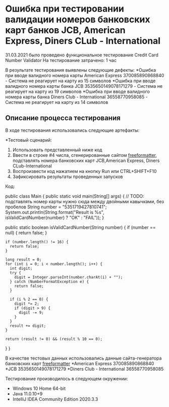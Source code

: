 # Ошибка при тестировании валидации номеров банковских карт банков JCB, American Express, Diners CLub - International 

31.03.2021 было проведено функциональное тестирование Credit Card Number Validator
На тестирование затрачено: 1 час

В результате тестирования выявлены следующие дефекты:
*Ошибка при вводе валидного номера карты American Express 370085890868840 - Система не реагирует на карту из 15 символов
*Ошибка при вводе валидного номера карты банка JCB 3535650149078171279 - Система не реагирует на карту из 19 символов
*Ошибка при вводе валидного номера карты банка Diners Club - International 36558770958085 - Система не реагирует на карту из 14 символов

## Описание процесса тестирования

В ходе тестирования использовались следующие артефакты:

*Тестовый сценарий:

1. Использовать представленный ниже код
2. Ввести в строке #4 числа, сгенерированные сайтом [freeformatter](https://www.freeformatter.com/credit-card-number-generator-validator.html), подставлять номера банковских карт JCB,American Express, Diners CLub-International 
3. Воспроизвести код нажатием на кнопку Run или CTRL+SHIFT+F10
4. Зафиксировать результаты проведенных запусков 

Код:

public class Main {
  public static void main(String[] args) {
    // TODO: подставлять номер карты нужно сюда между двойными кавычками, без пробелов
    String number = "5351719427810741";
    System.out.println(String.format("Result is %s", isValidCardNumber(number) ? "OK" : "FAIL"));
  }

  public static boolean isValidCardNumber(String number) {
    if (number == null) {
      return false;
    }

    if (number.length() != 16) {
      return false;
    }

    long result = 0;
    for (int i = 0; i < number.length(); i++) {
      int digit;
      try {
        digit = Integer.parseInt(number.charAt(i) + "");
      } catch (NumberFormatException e) {
        return false;
      }

      if (i % 2 == 0) {
        digit *= 2;
        if (digit > 9) {
          digit -= 9;
        }
      }
      result += digit;
    }

    return (result != 0) && (result % 10 == 0);
  }
}

В качестве тестовых данных использовались данные  сайта-генератора банковских карт [freeformatter](https://www.freeformatter.com/credit-card-number-generator-validator.html) 
*American Express 370085890868840
*JCB 3535650149078171279
*Diners Club - International 36558770958085

Тестирование производилось в следующем окружении:
* Windows 10 Home 64-bit
* Java 11.0.10+9
* IntelliJ IDEA Community Edition 2020.3.3